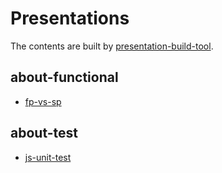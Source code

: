 # Presentations
The contents are built by [presentation-build-tool](https://github.com/Ichi1234567/presentation-build-tool).


## about-functional
* [fp-vs-sp](https://ichi1234567.github.io/presentaions/about-functional/fp-vs-sp)


## about-test
* [js-unit-test](https://ichi1234567.github.io/presentaions/about-test/js-unit-test)